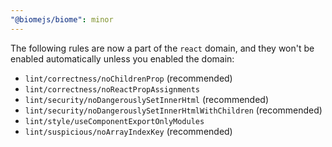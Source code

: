 ```yaml
---
"@biomejs/biome": minor
---
```


The following rules are now a part of the `react` domain, and they won't be enabled automatically unless you enabled the domain:

- `lint/correctness/noChildrenProp` (recommended)
- `lint/correctness/noReactPropAssignments`
- `lint/security/noDangerouslySetInnerHtml` (recommended)
- `lint/security/noDangerouslySetInnerHtmlWithChildren` (recommended)
- `lint/style/useComponentExportOnlyModules`
- `lint/suspicious/noArrayIndexKey` (recommended)
